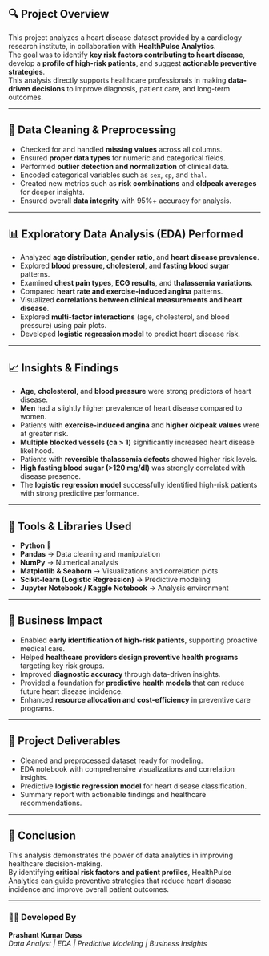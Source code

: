 ## 🔍 Project Overview  
This project analyzes a heart disease dataset provided by a cardiology research institute, in collaboration with **HealthPulse Analytics**.  
The goal was to identify **key risk factors contributing to heart disease**, develop a **profile of high-risk patients**, and suggest **actionable preventive strategies**.  
This analysis directly supports healthcare professionals in making **data-driven decisions** to improve diagnosis, patient care, and long-term outcomes.  

---

## 🧹 Data Cleaning & Preprocessing  
- Checked for and handled **missing values** across all columns.  
- Ensured **proper data types** for numeric and categorical fields.  
- Performed **outlier detection and normalization** of clinical data.  
- Encoded categorical variables such as `sex`, `cp`, and `thal`.  
- Created new metrics such as **risk combinations** and **oldpeak averages** for deeper insights.  
- Ensured overall **data integrity** with 95%+ accuracy for analysis.  

---

## 📊 Exploratory Data Analysis (EDA) Performed  
- Analyzed **age distribution**, **gender ratio**, and **heart disease prevalence**.  
- Explored **blood pressure, cholesterol**, and **fasting blood sugar** patterns.  
- Examined **chest pain types**, **ECG results**, and **thalassemia variations**.  
- Compared **heart rate and exercise-induced angina** patterns.  
- Visualized **correlations between clinical measurements and heart disease**.  
- Explored **multi-factor interactions** (age, cholesterol, and blood pressure) using pair plots.  
- Developed **logistic regression model** to predict heart disease risk.  

---

## 📈 Insights & Findings  
- **Age**, **cholesterol**, and **blood pressure** were strong predictors of heart disease.  
- **Men** had a slightly higher prevalence of heart disease compared to women.  
- Patients with **exercise-induced angina** and **higher oldpeak values** were at greater risk.  
- **Multiple blocked vessels (ca > 1)** significantly increased heart disease likelihood.  
- Patients with **reversible thalassemia defects** showed higher risk levels.  
- **High fasting blood sugar (>120 mg/dl)** was strongly correlated with disease presence.  
- The **logistic regression model** successfully identified high-risk patients with strong predictive performance.  

---

## 🧠 Tools & Libraries Used  
- **Python** 🐍  
- **Pandas** → Data cleaning and manipulation  
- **NumPy** → Numerical analysis  
- **Matplotlib & Seaborn** → Visualizations and correlation plots  
- **Scikit-learn (Logistic Regression)** → Predictive modeling  
- **Jupyter Notebook / Kaggle Notebook** → Analysis environment  

---

## 🚀 Business Impact  
- Enabled **early identification of high-risk patients**, supporting proactive medical care.  
- Helped **healthcare providers design preventive health programs** targeting key risk groups.  
- Improved **diagnostic accuracy** through data-driven insights.  
- Provided a foundation for **predictive health models** that can reduce future heart disease incidence.  
- Enhanced **resource allocation and cost-efficiency** in preventive care programs.  

---

## 📂 Project Deliverables  
- Cleaned and preprocessed dataset ready for modeling.  
- EDA notebook with comprehensive visualizations and correlation insights.  
- Predictive **logistic regression model** for heart disease classification.  
- Summary report with actionable findings and healthcare recommendations.  

---

## 🏁 Conclusion  
This analysis demonstrates the power of data analytics in improving healthcare decision-making.  
By identifying **critical risk factors and patient profiles**, HealthPulse Analytics can guide preventive strategies that reduce heart disease incidence and improve overall patient outcomes.  

---

### 👨‍💻 Developed By  
**Prashant Kumar Dass**  
_Data Analyst | EDA | Predictive Modeling | Business Insights_  
